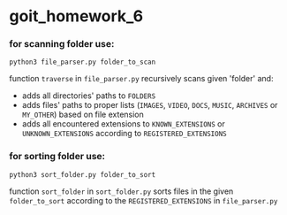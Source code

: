 # goit_homework_6
### for scanning folder use:

`python3 file_parser.py folder_to_scan`

function `traverse` in `file_parser.py` recursively scans given 'folder' and:
* adds all directories' paths to `FOLDERS`
* adds files' paths to proper lists (`IMAGES`, `VIDEO`, `DOCS`, `MUSIC`, `ARCHIVES` or `MY_OTHER`) based on file extension
* adds all encountered extensions to `KNOWN_EXTENSIONS` or `UNKNOWN_EXTENSIONS` according to `REGISTERED_EXTENSIONS`

### for sorting folder use:

`python3 sort_folder.py folder_to_sort`

function `sort_folder` in `sort_folder.py` sorts files in the given `folder_to_sort` according to the `REGISTERED_EXTENSIONS` in `file_parser.py`